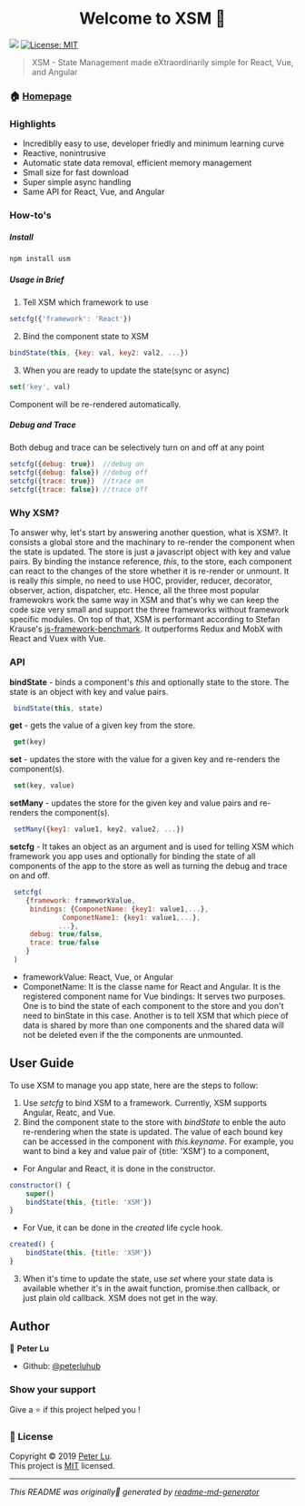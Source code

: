 <h1 align="center">Welcome to XSM 👋</h1>
<p>
  <img src="https://img.shields.io/badge/version-1.0.0-blue.svg?cacheSeconds=2592000" />
  <a href="https://github.com/peterluhub/usm/blob/master/LICENSE">
    <img alt="License: MIT" src="https://img.shields.io/badge/License-MIT-yellow.svg" target="_blank" />
  </a>
</p>

> XSM - State Management made eXtraordinarily simple for React, Vue, and Angular

### 🏠 [Homepage](https://github.com/peterluhub/usm)

### Highlights

  - Incrediblly easy to use, developer friedly and minimum learning curve
  - Reactive, nonintrusive
  - Automatic state data removal, efficient memory management
  - Small size for fast download
  - Super simple async handling
  - Same API for React, Vue, and Angular

### How-to's

##### Install

```sh
npm install usm
```

##### Usage in Brief

1. Tell XSM which framework to use

```javascript
setcfg({'framework': 'React'})
```

2. Bind the component state to XSM

```javascript
bindState(this, {key: val, key2: val2, ...})
```

3. When you are ready to update the state(sync or async)

```javascript
set('key', val)
```

Component will be re-rendered automatically.

##### Debug and Trace

Both debug and trace can be selectively turn on and off at any point

```javascript
setcfg({debug: true})  //debug on
setcfg({debug: false}) //debug off
setcfg({trace: true})  //trace on
setcfg({trace: false}) //trace off
```

### Why XSM?

To answer why, let's start by answering another question, what is XSM?.  It consists a global store and the machinary to re-render the component when the state is updated.  The store is just a javascript object with key and value pairs.  By binding the instance reference, *this*, to the store, each component can react to the changes of the store whether it is re-render or unmount.  It is really *this* simple, no need to use HOC, provider, reducer, decorator, observer, action, dispatcher, etc.  Hence, all the three most popular framewokrs work the same way in XSM and that's why we can keep the code size very small and support the three frameworks without framework specific modules.  On top of that, XSM is performant according to Stefan Krause's [js-framework-benchmark](https://github.com/krausest/js-framework-benchmark).  It outperforms Redux and MobX with React and Vuex with Vue.

### API

**bindState** - binds a component's *this* and optionally state to the store.  The state is an object with key and value pairs.
```javascript
 bindState(this, state)
```

**get** - gets the value of a given key from the store.
```javascript
 get(key)
```

**set** - updates the store with the value for a given key and re-renders the component(s).
```javascript
 set(key, value)
```

**setMany** - updates the store for the given key and value pairs and re-renders the component(s).
```javascript
 setMany({key1: value1, key2, value2, ...})
```

**setcfg** - It takes an object as an argument and is used for telling XSM which framework you app uses and optionally for binding the state of all components of the app to the store as well as turning the debug and trace on and off.
```javascript
 setcfg(
    {framework: frameworkValue, 
     bindings: {ComponetName: {key1: value1,...},
             ComponetName1: {key1: value1,...},
            ...},
     debug: true/false,
     trace: true/false
    }
 )
```
- frameworkValue: React, Vue, or Angular
- ComponetName: It is the classe name for React and Angular.  It is the registered component name for Vue
  bindings: It serves two purposes.  One is to bind the state of each component to the store and you don't need to binState in this case.  Another is to tell XSM that which piece of data is shared by more than one components and the shared data will not be deleted even if the the components are unmounted.

## User Guide

To use XSM to manage you app state, here are the steps to follow:

1. Use *setcfg* to bind XSM to a framework.  Currently, XSM supports Angular, Reatc, and Vue.
2. Bind the component state to the store with *bindState* to enble the auto re-rendering when the state is updated.  The value of each bound key can be accessed in the component with *this.keyname*.  For example, you want to bind a key and value pair of {title: 'XSM'} to a component,
- For Angular and React, it is done in the constructor.
```javascript
constructor() {
    super()
    bindState(this, {title: 'XSM'})
}
```
- For Vue, it can be done in the *created* life cycle hook.
```javascript
created() {
    bindState(this, {title: 'XSM'})
}
```

3. When it's time to update the state, use *set* where your state data is available whether it's in the await function, promise.then callback, or just plain old callback. XSM does not get in the way.


## Author

👤 **Peter Lu**

* Github: [@peterluhub](https://github.com/peterluhub)

### Show your support

Give a ⭐️ if this project helped you !

### 📝 License

Copyright © 2019 [Peter Lu](https://github.com/peterluhub).<br />
This project is [MIT](https://github.com/peterluhub/usm/blob/master/LICENSE) licensed.

***
_This README was originally generated by [readme-md-generator](https://github.com/kefranabg/readme-md-generator)_
